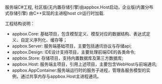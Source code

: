 服务端C#工程, 社区版(无内置存储引擎)由appbox.Host启动，企业版(内置分布式存储引擎) 由C++实现的主进程host clr运行时加载.

工程结构说明：
* appbox.Core: 基础项目，包含模型定义、模型对应的数据结构、表达式定义、自定义序列化、缓存等；
* appbox.Server: 服务端基础项目，主要包括通讯协议与存储api;
* appbox.Design: IDE设计支持项目，主要处理前端IDE的各类命令;
* appbox.Store: 存储项目，支持内置数据库及第三方数据库;
* appbox.Host: 服务端主项目，引用上述项目，主要包含WebHost与前端通讯;
* appbox.AppContainer:服务端运行时的服务子进程，管理各服务模型的实例，通过共享内存与appbox.Host主进程通讯。
